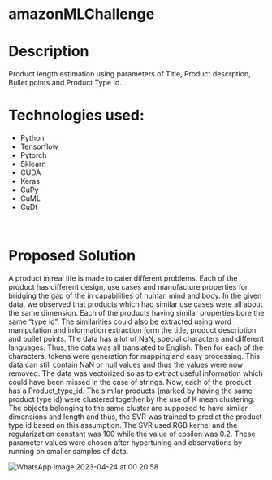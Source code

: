 # amazonMLChallenge
<h1>Description</h1>
Product length estimation using parameters of Title, Product descrption, Bullet points and Product Type Id.
<br>
<h1>Technologies used: </h1>
<ul>
  <li>Python</li>
  <li>Tensorflow</li>
  <li>Pytorch</li>
  <li>Sklearn</li>
  <li>CUDA</li>
  <li>Keras</li>
  <li>CuPy</li>
  <li>CuML</li>
  <li>CuDf</li>
</ul>
<br>
<h1>Proposed Solution</h1>
A product in real life is made to cater different problems. Each of the product has different design, use cases and manufacture properties for bridging the gap of the in capabilities of human mind and body. 
In the given data, we observed that products which had similar use cases were all about the same dimension. Each of the products having similar properties bore the same “type id”. The similarities could also be extracted using word manipulation and information extraction form the title, product description and bullet points.
The data has a lot of NaN, special characters and different languages. Thus, the data was all translated to English. 
Then for each of the characters, tokens were generation for mapping and easy processing. This data can still contain NaN or null values and thus the values were now removed. 
The data was vectorized so as to extract useful information which could have been missed in the case of strings. 
Now, each of the product has a Product_type_id. The similar products (marked by having the same product type id) were clustered together by the use of K mean clustering. 
The objects belonging to the same cluster are supposed to have similar dimensions and length and thus, the SVR was trained to predict the product type id based on this assumption. The SVR used RGB kernel and the regularization constant was 100 while the value of epsilon was 0.2. These parameter values were chosen after hypertuning and observations by running on smaller samples of data. 
<br>

![WhatsApp Image 2023-04-24 at 00 20 58](https://user-images.githubusercontent.com/77777434/233859848-9a9ea199-51cb-4874-8053-e263c0c24bc9.jpeg)

